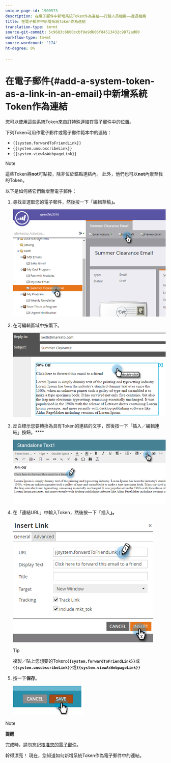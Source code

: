 ```yaml
---
unique-page-id: 1900573
description: 在電子郵件中新增系統Token作為連結——行銷人員檔案——產品檔案
title: 在電子郵件中新增系統Token作為連結
translation-type: tm+mt
source-git-commit: 5c9683c6b00ccbf9e9d606fd4513432c9872ad00
workflow-type: tm+mt
source-wordcount: '174'
ht-degree: 0%

---
```



# 在電子郵件{#add-a-system-token-as-a-link-in-an-email}中新增系統Token作為連結

您可以使用這些系統Token來自訂特殊連結在電子郵件中的位置。

下列Token可用作電子郵件或電子郵件範本中的連結：

* `{{system.forwardToFriendLink}}`
* `{{system.unsubscribeLink}}`
* `{{system.viewAsWebpageLink}}`

>[!NOTE]
>
>這些Token將&#x200B;**not**&#x200B;可點按，除非位於錨點連結內。 此外，他們也可以&#x200B;**not**&#x200B;內嵌至我的Token。

以下是如何將它們新增至電子郵件：

1. 尋找並選取您的電子郵件，然後按一下「編輯草稿&#x200B;**」。**

   ![](assets/one-1.png)

1. 在可編輯區域中按兩下。

   ![](assets/two-1.png)

1. 反白標示您要轉換為具有Token的連結的文字，然後按一下「插入／編輯連結」按鈕。****

   ![](assets/three-1.png)

1. 在「連結URL」中輸入Token，然後按一下「插入&#x200B;**」。**

   ![](assets/four-1.png)

   >[!TIP]
   >
   >複製／貼上您想要的Token:**`{{system.forwardToFriendLink}}`**&#x200B;或&#x200B;**`{{system.unsubscribeLink}}`**&#x200B;或&#x200B;**`{{system.viewAsWebpageLink}}`**

1. 按一下&#x200B;**保存**。

   ![](assets/image2014-9-17-22-3a12-3a17.png)

>[!NOTE]
>
>**提醒**
>
>完成時，請勿忘記[核准您的電子郵件](../../../../product-docs/email-marketing/general/creating-an-email/approve-an-email.md)。

幹得漂亮！ 現在，您知道如何新增系統Token作為電子郵件中的連結。